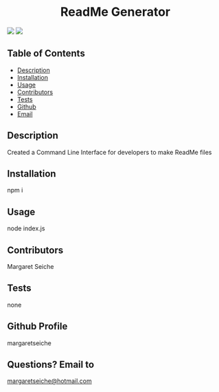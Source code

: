 
<!--THIS TEXT WILL NOT APPEAR IN BROWSER WHEN README IS DISPLAYED.  
This file was generated when the user answered questions in the CLI (Command Line Interface).-->
                                   
<h1 align="center">ReadMe Generator</h1>

<!-- PROJECT BADGES -->
![](https://img.shields.io/badge/Number%20of%20Contributors-1-blue)
![](https://img.shields.io/badge/License-MIT-red)

## Table of Contents
* [Description](#Description)
* [Installation](#Installation)
* [Usage](#Usage)
* [Contributors](#Contributors)
* [Tests](#Tests)
* [Github](#Github)
* [Email](#Email)

## Description
Created a Command Line Interface for developers to make ReadMe files

## Installation
npm i

## Usage
node index.js

## Contributors
Margaret Seiche

## Tests
none

## Github Profile
margaretseiche

## Questions? Email to     
margaretseiche@hotmail.com
            